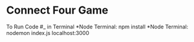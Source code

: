 # Connect Four Game
To Run Code
#_
in Terminal
   *Node Terminal: npm install
   *Node Terminal: nodemon index.js localhost:3000
